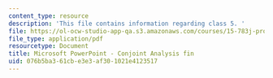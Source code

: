 ```yaml
---
content_type: resource
description: 'This file contains information regarding class 5. '
file: https://ol-ocw-studio-app-qa.s3.amazonaws.com/courses/15-783j-product-design-and-development-spring-2006/076b5ba361cbe3e3af301021e4123517_cls5_cjnt_anls.pdf
file_type: application/pdf
resourcetype: Document
title: Microsoft PowerPoint - Conjoint Analysis fin
uid: 076b5ba3-61cb-e3e3-af30-1021e4123517
---
```

